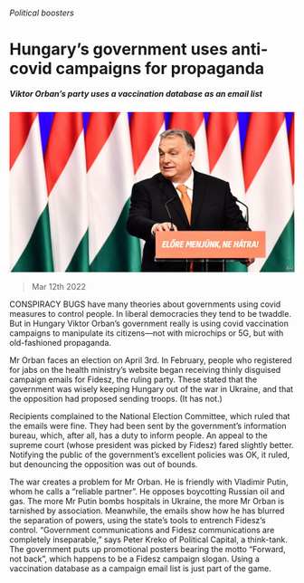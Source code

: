 ###### Political boosters

# Hungary’s government uses anti-covid campaigns for propaganda 

##### Viktor Orban’s party uses a vaccination database as an email list 

![image](images/20220312_eup504.jpg) 

> Mar 12th 2022 

CONSPIRACY BUGS have many theories about governments using covid measures to control people. In liberal democracies they tend to be twaddle. But in Hungary Viktor Orban’s government really is using covid vaccination campaigns to manipulate its citizens—not with microchips or 5G, but with old-fashioned propaganda.

Mr Orban faces an election on April 3rd. In February, people who registered for jabs on the health ministry’s website began receiving thinly disguised campaign emails for Fidesz, the ruling party. These stated that the government was wisely keeping Hungary out of the war in Ukraine, and that the opposition had proposed sending troops. (It has not.)


Recipients complained to the National Election Committee, which ruled that the emails were fine. They had been sent by the government’s information bureau, which, after all, has a duty to inform people. An appeal to the supreme court (whose president was picked by Fidesz) fared slightly better. Notifying the public of the government’s excellent policies was OK, it ruled, but denouncing the opposition was out of bounds.

The war creates a problem for Mr Orban. He is friendly with Vladimir Putin, whom he calls a “reliable partner”. He opposes boycotting Russian oil and gas. The more Mr Putin bombs hospitals in Ukraine, the more Mr Orban is tarnished by association. Meanwhile, the emails show how he has blurred the separation of powers, using the state’s tools to entrench Fidesz’s control. “Government communications and Fidesz communications are completely inseparable,” says Peter Kreko of Political Capital, a think-tank. The government puts up promotional posters bearing the motto “Forward, not back”, which happens to be a Fidesz campaign slogan. Using a vaccination database as a campaign email list is just part of the game.

